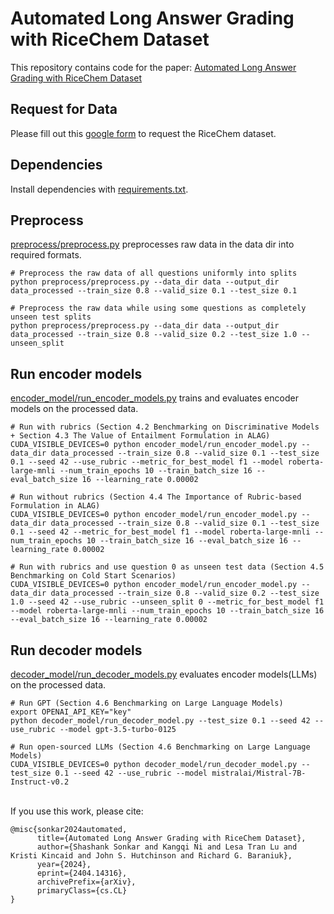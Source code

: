 # Automated Long Answer Grading with RiceChem Dataset

This repository contains code for the paper: [Automated Long Answer Grading with RiceChem Dataset](https://arxiv.org/abs/2404.14316)

## Request for Data
Please fill out this [google form](https://forms.gle/d3sYD5vMXnK5aMKo6) to request the RiceChem dataset.

## Dependencies
Install dependencies with [requirements.txt](https://github.com/luffycodes/Automated-Long-Answer-Grading/blob/main/requirements.txt).

## Preprocess
[preprocess/preprocess.py](https://github.com/luffycodes/Automated-Long-Answer-Grading/blob/main/preprocess/preprocess.py) preprocesses raw data in the data dir into required formats.
```
# Preprocess the raw data of all questions uniformly into splits
python preprocess/preprocess.py --data_dir data --output_dir data_processed --train_size 0.8 --valid_size 0.1 --test_size 0.1
```
```
# Preprocess the raw data while using some questions as completely unseen test splits
python preprocess/preprocess.py --data_dir data --output_dir data_processed --train_size 0.8 --valid_size 0.2 --test_size 1.0 --unseen_split
```

## Run encoder models
[encoder_model/run_encoder_models.py](https://github.com/luffycodes/Automated-Long-Answer-Grading/blob/main/encoder_model/run_encoder_model.py) trains and evaluates encoder models on the processed data.
```
# Run with rubrics (Section 4.2 Benchmarking on Discriminative Models + Section 4.3 The Value of Entailment Formulation in ALAG)
CUDA_VISIBLE_DEVICES=0 python encoder_model/run_encoder_model.py --data_dir data_processed --train_size 0.8 --valid_size 0.1 --test_size 0.1 --seed 42 --use_rubric --metric_for_best_model f1 --model roberta-large-mnli --num_train_epochs 10 --train_batch_size 16 --eval_batch_size 16 --learning_rate 0.00002
```
```
# Run without rubrics (Section 4.4 The Importance of Rubric-based Formulation in ALAG)
CUDA_VISIBLE_DEVICES=0 python encoder_model/run_encoder_model.py --data_dir data_processed --train_size 0.8 --valid_size 0.1 --test_size 0.1 --seed 42 --metric_for_best_model f1 --model roberta-large-mnli --num_train_epochs 10 --train_batch_size 16 --eval_batch_size 16 --learning_rate 0.00002
```
```
# Run with rubrics and use question 0 as unseen test data (Section 4.5 Benchmarking on Cold Start Scenarios)
CUDA_VISIBLE_DEVICES=0 python encoder_model/run_encoder_model.py --data_dir data_processed --train_size 0.8 --valid_size 0.2 --test_size 1.0 --seed 42 --use_rubric --unseen_split 0 --metric_for_best_model f1 --model roberta-large-mnli --num_train_epochs 10 --train_batch_size 16 --eval_batch_size 16 --learning_rate 0.00002
```

## Run decoder models
[decoder_model/run_decoder_models.py](https://github.com/luffycodes/Automated-Long-Answer-Grading/blob/main/decoder_model/run_decoder_model.py) evaluates encoder models(LLMs) on the processed data.
```
# Run GPT (Section 4.6 Benchmarking on Large Language Models)
export OPENAI_API_KEY="key"
python decoder_model/run_decoder_model.py --test_size 0.1 --seed 42 --use_rubric --model gpt-3.5-turbo-0125

# Run open-sourced LLMs (Section 4.6 Benchmarking on Large Language Models)
CUDA_VISIBLE_DEVICES=0 python decoder_model/run_decoder_model.py --test_size 0.1 --seed 42 --use_rubric --model mistralai/Mistral-7B-Instruct-v0.2
```


<br> If you use this work, please cite:
```
@misc{sonkar2024automated,
      title={Automated Long Answer Grading with RiceChem Dataset}, 
      author={Shashank Sonkar and Kangqi Ni and Lesa Tran Lu and Kristi Kincaid and John S. Hutchinson and Richard G. Baraniuk},
      year={2024},
      eprint={2404.14316},
      archivePrefix={arXiv},
      primaryClass={cs.CL}
}
```
